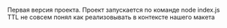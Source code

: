 Первая версия проекта. 
Проект запускается по команде node index.js
TTL не совсем понял как реализовывать в контексте нашего макета
